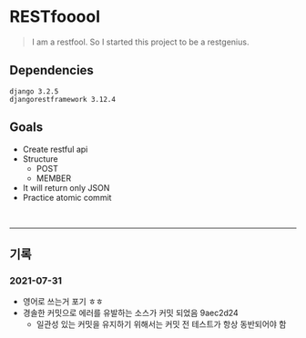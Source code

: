 # RESTfooool

> I am a restfool. So I started this project to be a restgenius.


## Dependencies
    django 3.2.5
    djangorestframework 3.12.4


## Goals
  - Create restful api
  - Structure
    - POST
    - MEMBER
  - It will return only JSON
  - Practice atomic commit

<br>

---
## 기록

### 2021-07-31
- 영어로 쓰는거 포기 ㅎㅎ
- 경솔한 커밋으로 에러를 유발하는 소스가 커밋 되었음 9aec2d24
    - 일관성 있는 커밋을 유지하기 위해서는 커밋 전 테스트가 항상 동반되어야 함
